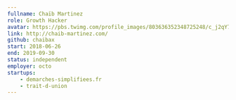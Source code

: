 ```yaml
---
fullname: Chaïb Martinez
role: Growth Hacker
avatar: https://pbs.twimg.com/profile_images/803636352348725248/c_j2qY7f_400x400.jpg
link: http://chaib-martinez.com/
github: chaibax
start: 2018-06-26
end: 2019-09-30
status: independent
employer: octo
startups:
    - demarches-simplifiees.fr
    - trait-d-union
---
```

